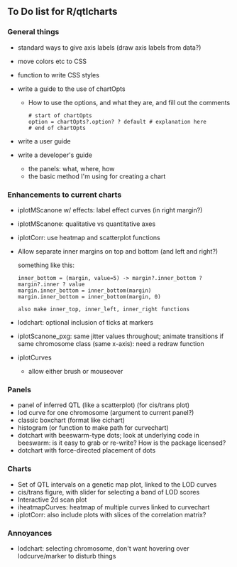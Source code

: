 ## To Do list for R/qtlcharts

### General things

- standard ways to give axis labels
  (draw axis labels from data?)

- move colors etc to CSS

- function to write CSS styles

- write a guide to the use of chartOpts
  - How to use the options, and what they are, and fill out the
    comments

    ```
    # start of chartOpts
    option = chartOpts?.option? ? default # explanation here
    # end of chartOpts
    ```

- write a user guide

- write a developer's guide
  - the panels: what, where, how
  - the basic method I'm using for creating a chart



### Enhancements to current charts

- iplotMScanone w/ effects: label effect curves (in right margin?)

- iplotMScanone: qualitative vs quantitative axes

- iplotCorr: use heatmap and scatterplot functions

- Allow separate inner margins on top and bottom (and left and right?)

  something like this:

      inner_bottom = (margin, value=5) -> margin?.inner_bottom ? margin?.inner ? value
      margin.inner_bottom = inner_bottom(margin)
      margin.inner_bottom = inner_bottom(margin, 0)
      
      also make inner_top, inner_left, inner_right functions

- lodchart: optional inclusion of ticks at markers

- iplotScanone_pxg: same jitter values throughout; animate transitions
  if same chromosome class (same x-axis): need a redraw function

- iplotCurves
  - allow either brush or mouseover



### Panels

- panel of inferred QTL (like a scatterplot) (for cis/trans plot)
- lod curve for one chromosome (argument to current panel?)
- classic boxchart (format like cichart)
- histogram (or function to make path for curvechart)
- dotchart with beeswarm-type dots; look at underlying code in
  beeswarm: is it easy to grab or re-write? How is the package licensed?
- dotchart with force-directed placement of dots



### Charts

- Set of QTL intervals on a genetic map plot, linked to the LOD curves
- cis/trans figure, with slider for selecting a band of LOD scores
- Interactive 2d scan plot
- iheatmapCurves: heatmap of multiple curves linked to curvechart
- iplotCorr: also include plots with slices of the correlation matrix?



### Annoyances

- lodchart: selecting chromosome, don't want hovering over
  lodcurve/marker to disturb things

<!-- the following to make it look nicer -->
<link href="http://kevinburke.bitbucket.org/markdowncss/markdown.css" rel="stylesheet"></link>
<link href="http://www.biostat.wisc.edu/~kbroman/markdown_modified.css" rel="stylesheet"></link>
